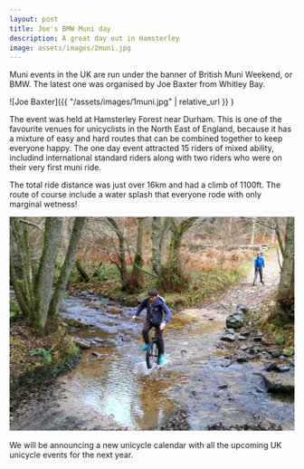 ```yaml
---
layout: post
title: Joe's BMW Muni day
description: A great day out in Hamsterley
image: assets/images/2muni.jpg
---
```


Muni events in the UK are run under the banner of British Muni Weekend, or BMW.  The latest one was organised by Joe Baxter from Whitley Bay.

![Joe Baxter]({{ "/assets/images/1muni.jpg" | relative_url }} )

<!-- 2tracer --> 

The event was held at Hamsterley Forest near Durham.  This is one of the favourite venues for unicyclists in the North East of England, because it has a mixture of easy and hard routes that can be combined together to keep everyone happy. The one day event attracted 15 riders of mixed ability, includind international standard riders along with two riders who were on their very first muni ride.

The total ride distance was just over 16km and had a climb of 1100ft.  The route of course include a water splash that everyone rode with only marginal wetness!

![Crossing the wet sea](/assets/images/splash.jpg)

We will be announcing a new unicycle calendar with all the upcoming UK unicycle events for the next year.
